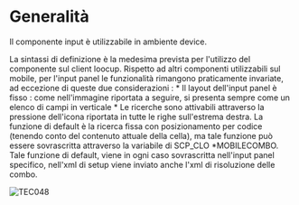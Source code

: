 # Generalità

Il componente input è utilizzabile in ambiente device.

La sintassi di definizione è la medesima prevista per l'utilizzo del componente sul client loocup. Rispetto ad altri componenti utilizzabili sul mobile, per l'input panel le funzionalità rimangono praticamente invariate, ad eccezione di queste due considerazioni : 
\* Il layout dell'input panel è fisso :  come nell'immagine riportata a seguire, si presenta sempre come un elenco di campi in verticale
\* Le ricerche sono attivabili attraverso la pressione dell'icona riportata in tutte le righe sull'estrema destra. La funzione di default è la ricerca fissa con posizionamento per codice (tenendo conto del contenuto attuale della cella), ma tale funzione può essere sovrascritta attraverso la variabile di SCP_CLO \*MOBILECOMBO. Tale funzione di default, viene in ogni caso sovrascritta nell'input panel specifico, nell'xml di setup viene inviato anche l'xml di risoluzione delle combo.

![TEC048](http://localhost:3000/immagini/LOCINP_MO/TEC048.png)
